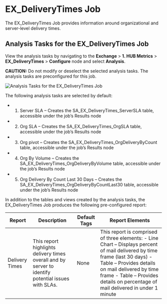 # EX_DeliveryTimes Job

The EX_DeliveryTimes Job provides information around organizational and server-level delivery times.

## Analysis Tasks for the EX_DeliveryTimes Job

View the analysis tasks by navigating to the **Exchange** > **1. HUB Metrics** >
**EX_DeliveryTimes** > **Configure** node and select **Analysis**.

**CAUTION:** Do not modify or deselect the selected analysis tasks. The analysis tasks are
preconfigured for this job.

![Analysis Tasks for the EX_DeliveryTimes Job](/img/product_docs/accessanalyzer/solutions/exchange/hubmetrics/deliverytimesanalysis.webp)

The following analysis tasks are selected by default:

-   1. Server SLA – Creates the SA_EX_DeliveryTimes_ServerSLA table, accessible under the job’s
       Results node
-   2. Org SLA – Creates the SA_EX_DeliveryTimes_OrgSLA table, accessible under the job’s Results
       node
-   3. Org pivot – Creates the SA_EX_DeliveryTimes_OrgDeliveryByCount table, accessible under the
       job’s Results node
-   4. Org By Volume – Creates the SA_EX_DeliveryTimes_OrgDeliveryByVolume table, accessible under
       the job’s Results node
-   5. Org Delivery By Count Last 30 Days – Creates the SA_EX_DeliveryTimes_OrgDeliveryByCountLast30
       table, accessible under the job’s Results node

In addition to the tables and views created by the analysis tasks, the EX_DeliveryTimes Job produces
the following pre-configured report:

| Report         | Description                                                                                         | Default Tags | Report Elements                                                                                                                                                                                                                                                    |
| -------------- | --------------------------------------------------------------------------------------------------- | ------------ | ------------------------------------------------------------------------------------------------------------------------------------------------------------------------------------------------------------------------------------------------------------------ |
| Delivery Times | This report highlights delivery times overall and by server to identify potential issues with SLAs. | None         | This report is comprised of three elements: - Line Chart – Displays percent of mail delivered by time frame (last 30 days) - Table – Provides details on mail delivered by time frame - Table – Provides details on percentage of mail delivered in under 1 minute |
